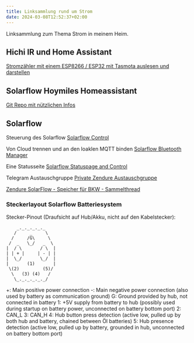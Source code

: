 ```yaml
---
title: Linksammlung rund um Strom
date: 2024-03-08T12:52:37+02:00
---
```


Linksammlung zum Thema Strom in meinem Heim.

<!--more-->

## Hichi IR und Home Assistant

[Stromzähler mit einem ESP8266 / ESP32 mit Tasmota auslesen und darstellen](https://ottelo.jimdofree.com/stromzähler-auslesen-tasmota/)

## Solarflow Hoymiles Homeassistant

[Git Repo mit nützlichen Infos](https://github.com/z-master42/solarflow/tree/main)

## Solarflow

Steuerung des Solarflow
[Solarflow Control](https://github.com/reinhard-brandstaedter/solarflow-control)

Von Cloud trennen und an den loaklen MQTT binden
[Solarflow Bluetooth Manager](https://github.com/reinhard-brandstaedter/solarflow-bt-manager)

Eine Statusseite
[Solarflow Statuspage and Control](https://github.com/reinhard-brandstaedter/solarflow-statuspage)

Telegram Austauschgruppe
[Private Zendure Austauschgruppe](https://t.me/+nEPrpHst6xFmZTky)

[Zendure SolarFlow - Speicher für BKW - Sammelthread](https://www.photovoltaikforum.com/thread/198769-zendure-solarflow-speicher-für-bkw-sammelthread/)

### Steckerlayout Solarflow Batteriesystem

Stecker-Pinout (Draufsicht auf Hub/Akku, nicht auf den  Kabelstecker):

<!--- editorconfig-checker-disable --->
```text
    _._._._._._
   /     _     \
  /     /G\     \
 /  _   \_/   _  \
|  / \       / \  |
| | + |     | - | |
|  \_/       \_/  |
|       (1)       |
 \(2)         (5)/
  \   (3) (4)   /
   \_._._._._._/

```
<!--- editorconfig-checker-enable --->

+: Main positive power connection
-: Main negative power connection (also used by battery as communication ground)
G: Ground provided by hub, not connected in battery
1: +5V supply from battery to hub (possibly used during startup on battery power, unconnected on battery bottom port)
2: CAN_L
3: CAN_H
4: Hub button press detection (active low, pulled up by both hub and battery, chained between Öl batteries)
5: Hub presence detection (active low, pulled up by battery, grounded in hub, unconnected on battery bottom port)
